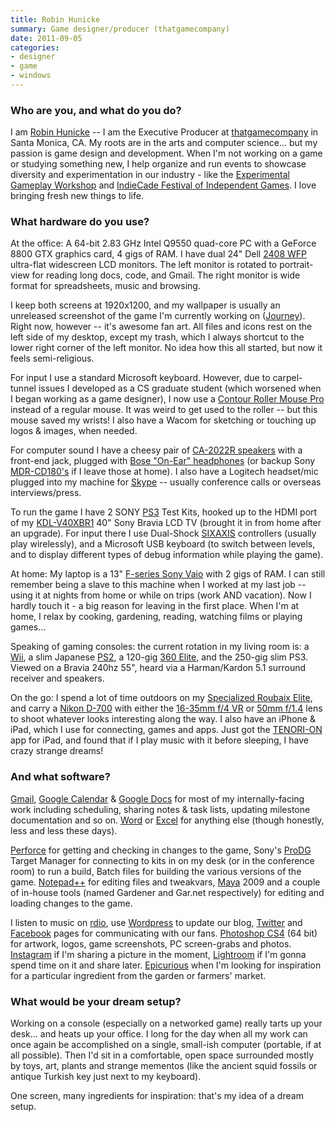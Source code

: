 ```yaml
---
title: Robin Hunicke
summary: Game designer/producer (thatgamecompany)
date: 2011-09-05
categories:
- designer
- game
- windows
---
```


### Who are you, and what do you do?

I am [Robin Hunicke](http://en.wikipedia.org/wiki/Robin_Hunicke "Robin's Wikipedia page.") -- I am the Executive Producer at [thatgamecompany](http://thatgamecompany.com/ "Robin's game company.") in Santa Monica, CA. My roots are in the arts and computer science... but my passion is game design and development. When I'm not working on a game or studying something new, I help organize and run events to showcase diversity and experimentation in our industry - like the [Experimental Gameplay Workshop](http://www.experimental-gameplay.org/blog/ "The workshop for game developers to let loose and experiment.") and [IndieCade Festival of Independent Games](http://www.indiecade.com/ "The independent gaming festival."). I love bringing fresh new things to life.

### What hardware do you use?

At the office: A 64-bit 2.83 GHz Intel Q9550 quad-core PC with a GeForce 8800 GTX graphics card, 4 gigs of RAM. I have dual 24" Dell [2408 WFP][2408wfp] ultra-flat widescreen LCD monitors. The left monitor is rotated to portrait-view for reading long docs, code, and Gmail. The right monitor is wide format for spreadsheets, music and browsing.

I keep both screens at 1920x1200, and my wallpaper is usually an unreleased screenshot of the game I'm currently working on ([Journey][]). Right now, however -- it's awesome fan art. All files and icons rest on the left side of my desktop, except my trash, which I always shortcut to the lower right corner of the left monitor. No idea how this all started, but now it feels semi-religious.

For input I use a standard Microsoft keyboard. However, due to carpel-tunnel issues I developed as a CS graduate student (which worsened when I began working as a game designer), I now use a [Contour Roller Mouse Pro][rollermouse-pro] instead of a regular mouse. It was weird to get used to the roller -- but this mouse saved my wrists! I also have a Wacom for sketching or touching up logos & images, when needed.

For computer sound I have a cheesy pair of [CA-2022R speakers][ca-2022r] with a front-end jack, plugged with [Bose "On-Ear" headphones][on-ear] (or backup Sony [MDR-CD180's][mdr-cd180] if I leave those at home). I also have a Logitech headset/mic plugged into my machine for [Skype][] -- usually conference calls or overseas interviews/press.

To run the game I have 2 SONY [PS3][ps3] Test Kits, hooked up to the HDMI port of my [KDL-V40XBR1][kdl-v40xbr1] 40" Sony Bravia LCD TV (brought it in from home after an upgrade). For input there I use Dual-Shock [SIXAXIS][] controllers (usually play wirelessly), and a Microsoft USB keyboard (to switch between levels, and to display different types of debug information while playing the game).

At home: My laptop is a 13" [F-series Sony Vaio][vaio-f-series] with 2 gigs of RAM. I can still remember being a slave to this machine when I worked at my last job -- using it at nights from home or while on trips (work AND vacation). Now I hardly touch it - a big reason for leaving in the first place. When I'm at home, I relax by cooking, gardening, reading, watching films or playing games...

Speaking of gaming consoles: the current rotation in my living room is: a [Wii][], a slim Japanese [PS2][], a 120-gig [360 Elite][xbox-360], and the 250-gig slim PS3. Viewed on a Bravia 240hz 55", heard via a Harman/Kardon 5.1 surround receiver and speakers.

On the go: I spend a lot of time outdoors on my [Specialized Roubaix Elite][roubaix-elite], and carry a [Nikon D-700][d700] with either the [16-35mm f/4 VR][af-s-nikkor-16-35mm-f4g-ed-vr] or [50mm f/1.4][af-nikkor-50mm-f1.4d] lens to shoot whatever looks interesting along the way. I also have an iPhone & iPad, which I use for connecting, games and apps. Just got the [TENORI-ON][tenori-on-ios] app for iPad, and found that if I play music with it before sleeping, I have crazy strange dreams!

### And what software?

[Gmail][], [Google Calendar][google-calendar] & [Google Docs][google-docs] for most of my internally-facing work including scheduling, sharing notes & task lists, updating milestone documentation and so on. [Word][] or [Excel][] for anything else (though honestly, less and less these days).

[Perforce][] for getting and checking in changes to the game, Sony's [ProDG][] Target Manager for connecting to kits in on my desk (or in the conference room) to run a build, Batch files for building the various versions of the game. [Notepad++][notepad-plusplus] for editing files and tweakvars, [Maya][] 2009 and a couple of in-house tools (named Gardener and Gar.net respectively) for editing and loading changes to the game.

I listen to music on [rdio][], use [Wordpress][] to update our blog, [Twitter][] and [Facebook][] pages for communicating with our fans. [Photoshop CS4][photoshop] (64 bit) for artwork, logos, game screenshots, PC screen-grabs and photos. [Instagram][instagram-ios] if I'm sharing a picture in the moment, [Lightroom][] if I'm gonna spend time on it and share later. [Epicurious][] when I'm looking for inspiration for a particular ingredient from the garden or farmers' market.

### What would be your dream setup?

Working on a console (especially on a networked game) really tarts up your desk... and heats up your office. I long for the day when all my work can once again be accomplished on a single, small-ish computer (portable, if at all possible). Then I'd sit in a comfortable, open space surrounded mostly by toys, art, plants and strange mementos (like the ancient squid fossils or antique Turkish key just next to my keyboard).

One screen, many ingredients for inspiration: that's my idea of a dream setup.

[2408wfp]: http://web.archive.org/web/20151127191447/http://www.amazon.com:80/Dell-UltraSharp-2408WFP-24-inch-monitor/dp/B002JNM4FK "A 24 inch LCD screen."
[af-nikkor-50mm-f1.4d]: https://www.nikonusa.com/en/Nikon-Products/Product/Camera-Lenses/1902/AF-NIKKOR-50mm-f%252F1.4D.html "A camera lens."
[af-s-nikkor-16-35mm-f4g-ed-vr]: https://www.nikonusa.com/en/Nikon-Products/Product/Camera-Lenses/2182/AF-S-NIKKOR-16-35mm-f%252F4G-ED-VR.html "A DSLR lens."
[ca-2022r]: http://web.archive.org/web/20160126193933/http://www.amazon.com/Cyber-Acoustics-CA-2022-Computer-Speakers/dp/B00006B9W3 "2.0 computer speakers."
[d700]: https://www.nikonusa.com/en/nikon-products/product/dslr-cameras/d700.html "A 12.1 megapixel DSLR."
[epicurious]: https://www.epicurious.com/ "A cooking website."
[excel]: https://www.microsoft.com/en-us/microsoft-365/excel "A spreadsheet application."
[facebook]: https://www.facebook.com/ "A social networking site."
[gmail]: https://mail.google.com/mail/u/0/ "Web-based email."
[google-calendar]: https://en.wikipedia.org/wiki/Google_Calendar "A web-based calendar client."
[google-docs]: https://en.wikipedia.org/wiki/Google_Docs "A web-based office suite."
[instagram-ios]: https://apps.apple.com/us/app/instagram/id389801252 "A photo taking/sharing app."
[journey]: http://web.archive.org/web/20170911080045/http://thatgamecompany.com:80/games/journey/ "A PS3 adventure game (currently in development)."
[kdl-v40xbr1]: http://web.archive.org/web/20160326020748/http://www.amazon.com:80/Sony-KDL-V40XBR1-BRAVIA-XBR-Television/dp/B000BD54J8 "A 40 inch LCD screen."
[lightroom]: https://www.adobe.com/products/photoshop-lightroom.html "Photo management and editing software."
[maya]: http://web.archive.org/web/20221224070508/https://www.autodesk.com/products/maya/overview "3D animation software."
[mdr-cd180]: http://web.archive.org/web/20221202165428/https://www.amazon.com/Sony-MDR-CD180-Headphones-Discontinued-Manufacturer/dp/B00005N6KF "A pair of headphones."
[notepad-plusplus]: https://notepad-plus-plus.org/ "A free text/code editor for Windows."
[on-ear]: http://web.archive.org/web/20161007182536/https://en.wikipedia.org/wiki/Previous_Bose_headphones "A pair of headphones."
[perforce]: https://www.perforce.com/ "A software configuration and deploy suite."
[photoshop]: https://www.adobe.com/products/photoshop.html "A bitmap image editor."
[prodg]: https://en.wikipedia.org/wiki/ProDG_(software) "A suite of tools for developing and testing PS3 games."
[ps2]: https://en.wikipedia.org/wiki/PS_2 "A gaming console."
[ps3]: https://www.playstation.com/en-us/ "A shiny gaming console from Sony."
[rdio]: http://web.archive.org/web/20151209115835/http://www.rdio.com:80/home/en-us/ "A music streaming service."
[rollermouse-pro]: http://web.archive.org/web/20230706192340/https://www.amazon.com/Mouse-Roller-Pro-Black/dp/B000AQSBC8 "A roller-based mousing system."
[roubaix-elite]: http://web.archive.org/web/20140708023010/http://www.specialized.com/us/en/bc/SBCBkModel.jsp?spid=39265 "A bicycle."
[sixaxis]: https://en.wikipedia.org/wiki/Sixaxis "A PS3 game controller."
[skype]: https://www.skype.com/en/ "Voice and video chat software."
[tenori-on-ios]: https://uk.yamaha.com/en/products/music_production/apps/tnr-i/?mode=model "An app version of the unique musical instrument."
[twitter]: http://web.archive.org/web/20230525035323/https://twitter.com/ "An online micro-blogging platform."
[vaio-f-series]: https://www.cnet.com/reviews/sony-vaio-f-review/ "A 16 inch PC laptop."
[wii]: http://web.archive.org/web/20140513065105/http://www.nintendo.com:80/wii "A unique gaming console."
[word]: https://www.microsoft.com/en-us/microsoft-365/word "A document editor."
[wordpress]: https://wordpress.com/ "Weblog publishing software."
[xbox-360]: http://web.archive.org/web/20131008213618/http://www.xbox.com/en-US/xbox360 "A gaming console."
